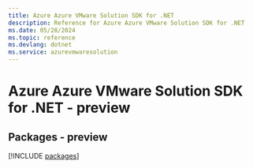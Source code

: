 ```yaml
---
title: Azure Azure VMware Solution SDK for .NET
description: Reference for Azure Azure VMware Solution SDK for .NET
ms.date: 05/28/2024
ms.topic: reference
ms.devlang: dotnet
ms.service: azurevmwaresolution
---
```

# Azure Azure VMware Solution SDK for .NET - preview
## Packages - preview
[!INCLUDE [packages](azure-vmware-solution-index.md)]